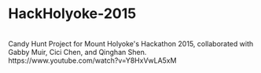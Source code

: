 # HackHolyoke-2015
<br/>
Candy Hunt
Project for Mount Holyoke's Hackathon 2015, collaborated with Gabby Muir, Cici Chen, and Qinghan Shen.
<br/>
https://www.youtube.com/watch?v=Y8HxVwLA5xM
